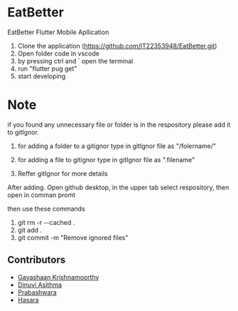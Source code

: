 # EatBetter

EatBetter Flutter Mobile Apllication

1. Clone the application (https://github.com/IT22353948/EatBetter.git)
2. Open folder code in vscode
3. by pressing ctrl and ` open the terminal
4. run "flutter pug get"
5. start developing

# Note

if you found any unnecessary file or folder is in the respository please add it to gitIgnor.

1. for adding a folder to a gitignor
   type in gitIgnor file as "/folername/"
2. for adding a file to gitignor
   type in gitIgnor file as ".filename"

3. Reffer gitIgnor for more details

After adding. Open github desktop, in the upper tab select respository, then open in comman promt

then use these commands

1. git rm -r --cached .
2. git add .
3. git commit -m "Remove ignored files"

## Contributors

- [Gayashaan Krishnamoorthy](https://github.com/Gayashaan)
- [Dinuvi Asithma](https://github.com/Dinuvi-Asithma)
- [Prabashwara](https://github.com/prabashwara65)
- [Hasara](https://github.com/HasaraHS)
